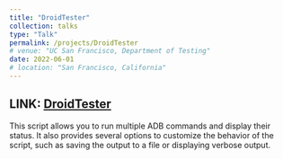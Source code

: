 ```yaml
---
title: "DroidTester"
collection: talks
type: "Talk"
permalink: /projects/DroidTester
# venue: "UC San Francisco, Department of Testing"
date: 2022-06-01
# location: "San Francisco, California"
---
```


## LINK: [DroidTester](https://github.com/Ily455/DroidTester)


This script allows you to run multiple ADB commands and display their status. It also provides several options to customize the behavior of the script, such as saving the output to a file or displaying verbose output.


